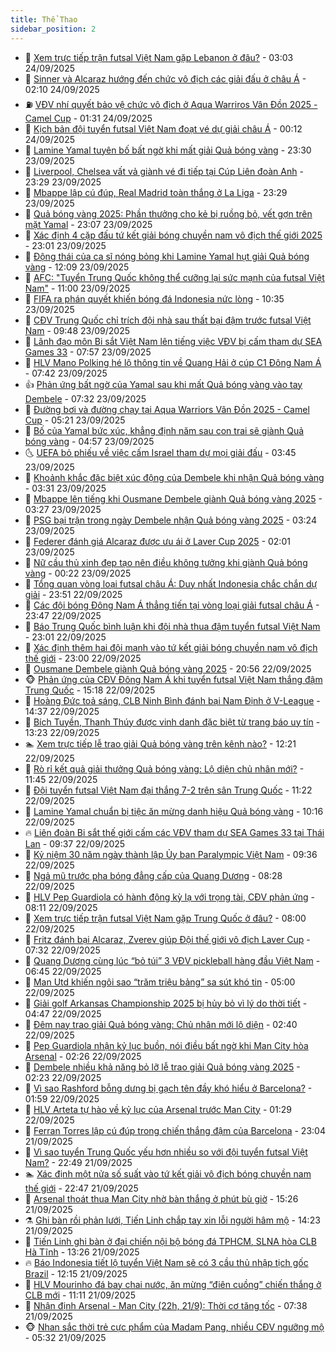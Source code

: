 ```yaml
---
title: Thể Thao
sidebar_position: 2
---
```


<!-- dantri-the-thao:START -->
- 🎡 [Xem trực tiếp trận futsal Việt Nam gặp Lebanon ở đâu?](https://dantri.com.vn/the-thao/xem-truc-tiep-tran-futsal-viet-nam-gap-lebanon-o-dau-20250924100347689.htm) - 03:03 24/09/2025
- 💯 [Sinner và Alcaraz hướng đến chức vô địch các giải đấu ở châu Á](https://dantri.com.vn/the-thao/sinner-va-alcaraz-huong-den-chuc-vo-dich-cac-giai-dau-o-chau-a-20250924090413523.htm) - 02:10 24/09/2025
- ⛽️ [VĐV nhí quyết bảo vệ chức vô địch ở Aqua Warriros Vân Đồn 2025 - Camel Cup](https://dantri.com.vn/the-thao/vdv-nhi-quyet-bao-ve-chuc-vo-dich-o-aqua-warriros-van-don-2025-camel-cup-20250923235344916.htm) - 01:31 24/09/2025
- 💃 [Kịch bản đội tuyển futsal Việt Nam đoạt vé dự giải châu Á](https://dantri.com.vn/the-thao/kich-ban-doi-tuyen-futsal-viet-nam-doat-ve-du-giai-chau-a-20250924071106341.htm) - 00:12 24/09/2025
- 🌈 [Lamine Yamal tuyên bố bất ngờ khi mất giải Quả bóng vàng](https://dantri.com.vn/the-thao/lamine-yamal-tuyen-bo-bat-ngo-khi-mat-giai-qua-bong-vang-20250924014349318.htm) - 23:30 23/09/2025
- 🦅 [Liverpool, Chelsea vất vả giành vé đi tiếp tại Cúp Liên đoàn Anh](https://dantri.com.vn/the-thao/liverpool-chelsea-vat-va-gianh-ve-di-tiep-tai-cup-lien-doan-anh-20250924062928034.htm) - 23:29 23/09/2025
- 🌝 [Mbappe lập cú đúp, Real Madrid toàn thắng ở La Liga](https://dantri.com.vn/the-thao/mbappe-lap-cu-dup-real-madrid-toan-thang-o-la-liga-20250924062534679.htm) - 23:29 23/09/2025
- 🚀 [Quả bóng vàng 2025: Phần thưởng cho kẻ bị ruồng bỏ, vết gợn trên mặt Yamal](https://dantri.com.vn/the-thao/qua-bong-vang-2025-phan-thuong-cho-ke-bi-ruong-bo-vet-gon-tren-mat-yamal-20250924012155529.htm) - 23:07 23/09/2025
- 🎉 [Xác định 4 cặp đấu tứ kết giải bóng chuyền nam vô địch thế giới 2025](https://dantri.com.vn/the-thao/xac-dinh-4-cap-dau-tu-ket-giai-bong-chuyen-nam-vo-dich-the-gioi-2025-20250923230430841.htm) - 23:01 23/09/2025
- 📝 [Động thái của ca sĩ nóng bỏng khi Lamine Yamal hụt giải Quả bóng vàng](https://dantri.com.vn/the-thao/dong-thai-cua-ca-si-nong-bong-khi-lamine-yamal-hut-giai-qua-bong-vang-20250923181010687.htm) - 12:09 23/09/2025
- 🦄 [AFC: &quot;Tuyển Trung Quốc không thể cưỡng lại sức mạnh của futsal Việt Nam&quot;](https://dantri.com.vn/the-thao/afc-tuyen-trung-quoc-khong-the-cuong-lai-suc-manh-cua-futsal-viet-nam-20250923175616058.htm) - 11:00 23/09/2025
- 🎉 [FIFA ra phán quyết khiến bóng đá Indonesia nức lòng](https://dantri.com.vn/the-thao/fifa-ra-phan-quyet-khien-bong-da-indonesia-nuc-long-20250923173539681.htm) - 10:35 23/09/2025
- 💼 [CĐV Trung Quốc chỉ trích đội nhà sau thất bại đậm trước futsal Việt Nam](https://dantri.com.vn/the-thao/cdv-trung-quoc-chi-trich-doi-nha-sau-that-bai-dam-truoc-futsal-viet-nam-20250923162819743.htm) - 09:48 23/09/2025
- 🤡 [Lãnh đạo môn Bi sắt Việt Nam lên tiếng việc VĐV bị cấm tham dự SEA Games 33](https://dantri.com.vn/the-thao/lanh-dao-mon-bi-sat-viet-nam-len-tieng-viec-vdv-bi-cam-tham-du-sea-games-33-20250923145313044.htm) - 07:57 23/09/2025
- 🦆 [HLV Mano Polking hé lộ thông tin về Quang Hải ở cúp C1 Đông Nam Á](https://dantri.com.vn/the-thao/hlv-mano-polking-he-lo-thong-tin-ve-quang-hai-o-cup-c1-dong-nam-a-20250923143722535.htm) - 07:42 23/09/2025
- 👍 [Phản ứng bất ngờ của Yamal sau khi mất Quả bóng vàng vào tay Dembele](https://dantri.com.vn/the-thao/phan-ung-bat-ngo-cua-yamal-sau-khi-mat-qua-bong-vang-vao-tay-dembele-20250923143218418.htm) - 07:32 23/09/2025
- 💼 [Đường bơi và đường chạy tại Aqua Warriors Vân Đồn 2025 - Camel Cup](https://dantri.com.vn/the-thao/duong-boi-va-duong-chay-tai-aqua-warriors-van-don-2025-camel-cup-20250923120713652.htm) - 05:21 23/09/2025
- 🦒 [Bố của Yamal bức xúc, khẳng định năm sau con trai sẽ giành Quả bóng vàng](https://dantri.com.vn/the-thao/bo-cua-yamal-buc-xuc-khang-dinh-nam-sau-con-trai-se-gianh-qua-bong-vang-20250923112516445.htm) - 04:57 23/09/2025
- 🌜 [UEFA bỏ phiếu về việc cấm Israel tham dự mọi giải đấu](https://dantri.com.vn/the-thao/uefa-bo-phieu-ve-viec-cam-israel-tham-du-moi-giai-dau-20250923102802716.htm) - 03:45 23/09/2025
- 🦆 [Khoảnh khắc đặc biệt xúc động của Dembele khi nhận Quả bóng vàng](https://dantri.com.vn/the-thao/khoanh-khac-dac-biet-xuc-dong-cua-dembele-khi-nhan-qua-bong-vang-20250923091459526.htm) - 03:31 23/09/2025
- 💪 [Mbappe lên tiếng khi Ousmane Dembele giành Quả bóng vàng 2025](https://dantri.com.vn/the-thao/mbappe-len-tieng-khi-ousmane-dembele-gianh-qua-bong-vang-2025-20250923093543249.htm) - 03:27 23/09/2025
- 🧠 [PSG bại trận trong ngày Dembele nhận Quả bóng vàng 2025](https://dantri.com.vn/the-thao/psg-bai-tran-trong-ngay-dembele-nhan-qua-bong-vang-2025-20250923095756295.htm) - 03:24 23/09/2025
- 🦄 [Federer đánh giá Alcaraz được ưu ái ở Laver Cup 2025](https://dantri.com.vn/the-thao/federer-danh-gia-alcaraz-duoc-uu-ai-o-laver-cup-2025-20250923084541265.htm) - 02:01 23/09/2025
- 🥸 [Nữ cầu thủ xinh đẹp tạo nên điều không tưởng khi giành Quả bóng vàng](https://dantri.com.vn/the-thao/nu-cau-thu-xinh-dep-tao-nen-dieu-khong-tuong-khi-gianh-qua-bong-vang-20250923072228775.htm) - 00:22 23/09/2025
- 🤠 [Tổng quan vòng loại futsal châu Á: Duy nhất Indonesia chắc chắn dự giải](https://dantri.com.vn/the-thao/tong-quan-vong-loai-futsal-chau-a-duy-nhat-indonesia-chac-chan-du-giai-20250923020554174.htm) - 23:51 22/09/2025
- 👺 [Các đội bóng Đông Nam Á thẳng tiến tại vòng loại giải futsal châu Á](https://dantri.com.vn/the-thao/cac-doi-bong-dong-nam-a-thang-tien-tai-vong-loai-giai-futsal-chau-a-20250922235047492.htm) - 23:47 22/09/2025
- 📝 [Báo Trung Quốc bình luận khi đội nhà thua đậm tuyển futsal Việt Nam](https://dantri.com.vn/the-thao/bao-trung-quoc-binh-luan-khi-doi-nha-thua-dam-tuyen-futsal-viet-nam-20250923003811628.htm) - 23:01 22/09/2025
- 🦆 [Xác định thêm hai đội mạnh vào tứ kết giải bóng chuyền nam vô địch thế giới](https://dantri.com.vn/the-thao/xac-dinh-them-hai-doi-manh-vao-tu-ket-giai-bong-chuyen-nam-vo-dich-the-gioi-20250922224203181.htm) - 23:00 22/09/2025
- 🥳 [Ousmane Dembele giành Quả bóng vàng 2025](https://dantri.com.vn/the-thao/ousmane-dembele-gianh-qua-bong-vang-2025-20250923035612301.htm) - 20:56 22/09/2025
- 🐵 [Phản ứng của CĐV Đông Nam Á khi tuyển futsal Việt Nam thắng đậm Trung Quốc](https://dantri.com.vn/the-thao/phan-ung-cua-cdv-dong-nam-a-khi-tuyen-futsal-viet-nam-thang-dam-trung-quoc-20250922220813717.htm) - 15:18 22/09/2025
- 🤩 [Hoàng Đức toả sáng, CLB Ninh Bình đánh bại Nam Định ở V-League](https://dantri.com.vn/the-thao/hoang-duc-toa-sang-clb-ninh-binh-danh-bai-nam-dinh-o-v-league-20250922213437056.htm) - 14:37 22/09/2025
- 🤠 [Bích Tuyền, Thanh Thúy được vinh danh đặc biệt từ trang báo uy tín](https://dantri.com.vn/the-thao/bich-tuyen-thanh-thuy-duoc-vinh-danh-dac-biet-tu-trang-bao-uy-tin-20250922202339694.htm) - 13:23 22/09/2025
- 🏊 [Xem trực tiếp lễ trao giải Quả bóng vàng trên kênh nào?](https://dantri.com.vn/the-thao/xem-truc-tiep-le-trao-giai-qua-bong-vang-tren-kenh-nao-20250922192139702.htm) - 12:21 22/09/2025
- 🗽 [Rò rỉ kết quả giải thưởng Quả bóng vàng: Lộ diện chủ nhân mới?](https://dantri.com.vn/the-thao/ro-ri-ket-qua-giai-thuong-qua-bong-vang-lo-dien-chu-nhan-moi-20250922182606754.htm) - 11:45 22/09/2025
- 🚀 [Đội tuyển futsal Việt Nam đại thắng 7-2 trên sân Trung Quốc](https://dantri.com.vn/the-thao/doi-tuyen-futsal-viet-nam-dai-thang-7-2-tren-san-trung-quoc-20250922182238122.htm) - 11:22 22/09/2025
- 🎉 [Lamine Yamal chuẩn bị tiệc ăn mừng danh hiệu Quả bóng vàng](https://dantri.com.vn/the-thao/lamine-yamal-chuan-bi-tiec-an-mung-danh-hieu-qua-bong-vang-20250922170853719.htm) - 10:16 22/09/2025
- 🔥 [Liên đoàn Bi sắt thế giới cấm các VĐV tham dự SEA Games 33 tại Thái Lan](https://dantri.com.vn/the-thao/lien-doan-bi-sat-the-gioi-cam-cac-vdv-tham-du-sea-games-33-tai-thai-lan-20250922161715379.htm) - 09:37 22/09/2025
- 🎉 [Kỷ niệm 30 năm ngày thành lập Ủy ban Paralympic Việt Nam](https://dantri.com.vn/the-thao/ky-niem-30-nam-ngay-thanh-lap-uy-ban-paralympic-viet-nam-20250922175354776.htm) - 09:36 22/09/2025
- 🎡 [Ngả mũ trước pha bóng đẳng cấp của Quang Dương](https://dantri.com.vn/the-thao/nga-mu-truoc-pha-bong-dang-cap-cua-quang-duong-20250922150326872.htm) - 08:28 22/09/2025
- 🐻 [HLV Pep Guardiola có hành động kỳ lạ với trọng tài, CĐV phản ứng](https://dantri.com.vn/the-thao/hlv-pep-guardiola-co-hanh-dong-ky-la-voi-trong-tai-cdv-phan-ung-20250922151124730.htm) - 08:11 22/09/2025
- 🌊 [Xem trực tiếp trận futsal Việt Nam gặp Trung Quốc ở đâu?](https://dantri.com.vn/the-thao/xem-truc-tiep-tran-futsal-viet-nam-gap-trung-quoc-o-dau-20250922144912943.htm) - 08:00 22/09/2025
- 💃 [Fritz đánh bại Alcaraz, Zverev giúp Đội thế giới vô địch Laver Cup](https://dantri.com.vn/the-thao/fritz-danh-bai-alcaraz-zverev-giup-doi-the-gioi-vo-dich-laver-cup-20250922143153097.htm) - 07:32 22/09/2025
- 🤔 [Quang Dương cùng lúc “bỏ túi” 3 VĐV pickleball hàng đầu Việt Nam](https://dantri.com.vn/the-thao/quang-duong-cung-luc-bo-tui-3-vdv-pickleball-hang-dau-viet-nam-20250922133028788.htm) - 06:45 22/09/2025
- 🤭 [Man Utd khiến ngôi sao “trăm triệu bảng” sa sút khó tin](https://dantri.com.vn/the-thao/man-utd-khien-ngoi-sao-tram-trieu-bang-sa-sut-kho-tin-20250922085655248.htm) - 05:00 22/09/2025
- 👹 [Giải golf Arkansas Championship 2025 bị hủy bỏ vì lý do thời tiết](https://dantri.com.vn/the-thao/giai-golf-arkansas-championship-2025-bi-huy-bo-vi-ly-do-thoi-tiet-20250922122942815.htm) - 04:47 22/09/2025
- 🗽 [Đêm nay trao giải Quả bóng vàng: Chủ nhân mới lộ diện](https://dantri.com.vn/the-thao/dem-nay-trao-giai-qua-bong-vang-chu-nhan-moi-lo-dien-20250922094004762.htm) - 02:40 22/09/2025
- 🥳 [Pep Guardiola nhận kỷ lục buồn, nói điều bất ngờ khi Man City hòa Arsenal](https://dantri.com.vn/the-thao/pep-guardiola-nhan-ky-luc-buon-noi-dieu-bat-ngo-khi-man-city-hoa-arsenal-20250922080555244.htm) - 02:26 22/09/2025
- 💃 [Dembele nhiều khả năng bỏ lỡ lễ trao giải Quả bóng vàng 2025](https://dantri.com.vn/the-thao/dembele-nhieu-kha-nang-bo-lo-le-trao-giai-qua-bong-vang-2025-20250922085132403.htm) - 02:23 22/09/2025
- 🧰 [Vì sao Rashford bỗng dưng bị gạch tên đầy khó hiểu ở Barcelona?](https://dantri.com.vn/the-thao/vi-sao-rashford-bong-dung-bi-gach-ten-day-kho-hieu-o-barcelona-20250922085945113.htm) - 01:59 22/09/2025
- 💪 [HLV Arteta tự hào về kỷ lục của Arsenal trước Man City](https://dantri.com.vn/the-thao/hlv-arteta-tu-hao-ve-ky-luc-cua-arsenal-truoc-man-city-20250922082831730.htm) - 01:29 22/09/2025
- 🚀 [Ferran Torres lập cú đúp trong chiến thắng đậm của Barcelona](https://dantri.com.vn/the-thao/ferran-torres-lap-cu-dup-trong-chien-thang-dam-cua-barcelona-20250922060343504.htm) - 23:04 21/09/2025
- 🤠 [Vì sao tuyển Trung Quốc yếu hơn nhiều so với đội tuyển futsal Việt Nam?](https://dantri.com.vn/the-thao/vi-sao-tuyen-trung-quoc-yeu-hon-nhieu-so-voi-doi-tuyen-futsal-viet-nam-20250921232719912.htm) - 22:49 21/09/2025
- 🏊 [Xác định một nửa số suất vào tứ kết giải vô địch bóng chuyền nam thế giới](https://dantri.com.vn/the-thao/xac-dinh-mot-nua-so-suat-vao-tu-ket-giai-vo-dich-bong-chuyen-nam-the-gioi-20250921222714977.htm) - 22:47 21/09/2025
- 🦄 [Arsenal thoát thua Man City nhờ bàn thắng ở phút bù giờ](https://dantri.com.vn/the-thao/arsenal-thoat-thua-man-city-nho-ban-thang-o-phut-bu-gio-20250921222641701.htm) - 15:26 21/09/2025
- ⚗️ [Ghi bàn rồi phản lưới, Tiến Linh chắp tay xin lỗi người hâm mộ](https://dantri.com.vn/the-thao/ghi-ban-roi-phan-luoi-tien-linh-chap-tay-xin-loi-nguoi-ham-mo-20250921205602479.htm) - 14:23 21/09/2025
- 🥷 [Tiến Linh ghi bàn ở đại chiến nội bộ bóng đá TPHCM, SLNA hòa CLB Hà Tĩnh](https://dantri.com.vn/the-thao/tien-linh-ghi-ban-o-dai-chien-noi-bo-bong-da-tphcm-slna-hoa-clb-ha-tinh-20250921201423266.htm) - 13:26 21/09/2025
- 🔥 [Báo Indonesia tiết lộ tuyển Việt Nam sẽ có 3 cầu thủ nhập tịch gốc Brazil](https://dantri.com.vn/the-thao/bao-indonesia-tiet-lo-tuyen-viet-nam-se-co-3-cau-thu-nhap-tich-goc-brazil-20250921184236450.htm) - 12:15 21/09/2025
- 🦅 [HLV Mourinho đá bay chai nước, ăn mừng “điên cuồng” chiến thắng ở CLB mới](https://dantri.com.vn/the-thao/hlv-mourinho-da-bay-chai-nuoc-an-mung-dien-cuong-chien-thang-o-clb-moi-20250921181039849.htm) - 11:11 21/09/2025
- 🌝 [Nhận định Arsenal - Man City &lpar;22h, 21/9&rpar;: Thời cơ tăng tốc](https://dantri.com.vn/the-thao/nhan-dinh-arsenal-man-city-22h-219-thoi-co-tang-toc-20250921103440560.htm) - 07:38 21/09/2025
- 🐵 [Nhan sắc thời trẻ cực phẩm của Madam Pang, nhiều CĐV ngưỡng mộ](https://dantri.com.vn/the-thao/nhan-sac-thoi-tre-cuc-pham-cua-madam-pang-nhieu-cdv-nguong-mo-20250921123218015.htm) - 05:32 21/09/2025<!-- dantri-the-thao:END -->

